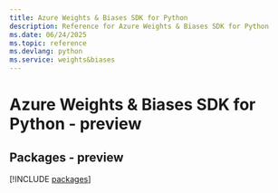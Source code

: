 ```yaml
---
title: Azure Weights & Biases SDK for Python
description: Reference for Azure Weights & Biases SDK for Python
ms.date: 06/24/2025
ms.topic: reference
ms.devlang: python
ms.service: weights&biases
---
```

# Azure Weights & Biases SDK for Python - preview
## Packages - preview
[!INCLUDE [packages](weights-&-biases-index.md)]
